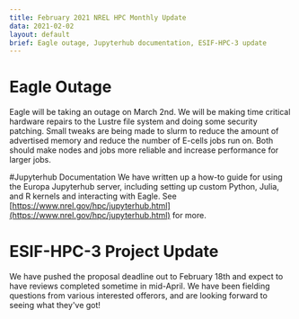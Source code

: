 ```yaml
---
title: February 2021 NREL HPC Monthly Update
data: 2021-02-02
layout: default
brief: Eagle outage, Jupyterhub documentation, ESIF-HPC-3 update
---
```


# Eagle Outage

Eagle will be taking an outage on March 2nd. We will be making time critical hardware repairs 
to the Lustre file system and doing some security patching. Small tweaks are being made to slurm to 
reduce the amount of advertised memory and reduce the number of E-cells jobs run on.  Both should make 
nodes and jobs more reliable and increase performance for larger jobs.


#Jupyterhub Documentation
We have written up a how-to guide for using the Europa Jupyterhub server, including setting up custom Python, 
Julia, and R kernels and interacting with Eagle. See [https://www.nrel.gov/hpc/jupyterhub.html](https://www.nrel.gov/hpc/jupyterhub.html) for more.

# ESIF-HPC-3 Project Update
We have pushed the proposal deadline out to February 18th and expect to have reviews completed sometime 
in mid-April. We have been fielding questions from various interested offerors, and are looking forward 
to seeing what they've got!

